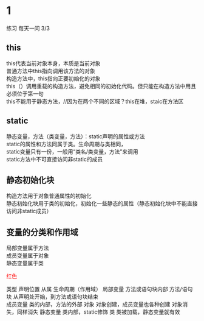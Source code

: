 # 1
练习
每天一问
3/3

## this
this代表当前对象本身，本质是当前对象  
普通方法中this指向调用该方法的对象  
构造方法中，this指向正要初始化的对象  
this（）调用重载的构造方法，避免相同的初始化代码。但只能在构造方法中用且必须位于第一句  
this不能用于静态方法，//因为在两个不同的区域？this在堆，staic在方法区  

## static
静态变量，方法（类变量，方法）：static声明的属性或方法  
static的属性和方法同属于类。生命周期与类相同，  
static变量只有一份，一般用“类名/类变量，方法”来调用  
static方法中不可直接访问非static的成员  

## 静态初始化块
构造方法用于对象普通属性的初始化  
静态初始化块用于类的初始化，初始化一些静态的属性（静态初始化块中不能直接访问非static成员）  

## 变量的分类和作用域
局部变量属于方法  
成员变量属于对象  
静态变量属于类  

<font color=#FF000 >红色</font>

类型             声明位置               从属             生命周期（作用域）
局部变量       方法或语句块内部       方法/语句块      从声明处开始，到方法或语句块结束       
成员变量      类的内部，方法的外部        对象          对象创建，成员变量也各种创建
                                                        对象消失，同样消失
静态变量      类内部，static修饰          类           类被加载，静态变量就有效
